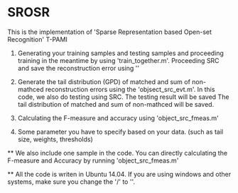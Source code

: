 # SROSR
This is the implementation of 'Sparse Representation based Open-set Recognition' T-PAMI
1. Generating your training samples and testing samples and  proceeding training in the meantime by using 'train_together.m'.
   Proceeding SRC and save the reconstruction error using ''

2.  Generate the tail distribution (GPD) of matched and sum of non-mathced reconstruction errors using the 
'objsect_src_evt.m'.
In this code, we also do testing using SRC. The testing result will be saved
The tail distribution of matched and sum of non-mathced will be saved.

3.  Calculating the F-measure and accuracy using 'object_src_fmeas.m'
4. Some parameter you have to specify based on your data. (such as tail size, weights, thresholds)

** We also include one sample in the code. You can directly calculating the F-measure and Accuracy by running
'object_src_fmeas.m'

** All the code is writen in Ubuntu 14.04. If you are using windows and other systems, make sure you change the '/' to '\'.
